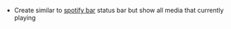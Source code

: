 - Create similar to [spotify bar](https://github.com/Debuggingss/SpotifyWidget) status bar but show all media that currently playing

